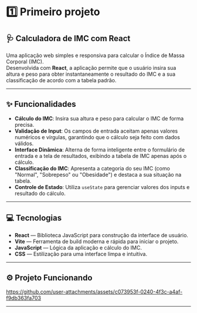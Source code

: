 # 1️⃣ Primeiro projeto

## 🩺 Calculadora de IMC com React

Uma aplicação web simples e responsiva para calcular o Índice de Massa Corporal (IMC).  
Desenvolvida com **React**, a aplicação permite que o usuário insira sua altura e peso para obter instantaneamente o resultado do IMC e a sua classificação de acordo com a tabela padrão.

---

## ✨ Funcionalidades

- **Cálculo do IMC**: Insira sua altura e peso para calcular o IMC de forma precisa.
- **Validação de Input**: Os campos de entrada aceitam apenas valores numéricos e vírgulas, garantindo que o cálculo seja feito com dados válidos.
- **Interface Dinâmica**: Alterna de forma inteligente entre o formulário de entrada e a tela de resultados, exibindo a tabela de IMC apenas após o cálculo.
- **Classificação do IMC**: Apresenta a categoria do seu IMC (como "Normal", "Sobrepeso" ou "Obesidade") e destaca a sua situação na tabela.
- **Controle de Estado**: Utiliza `useState` para gerenciar valores dos inputs e resultado do cálculo.

---

## 💻 Tecnologias

- **React** — Biblioteca JavaScript para construção da interface de usuário.
- **Vite** — Ferramenta de build moderna e rápida para iniciar o projeto.
- **JavaScript** — Lógica da aplicação e cálculo do IMC.
- **CSS** — Estilização para uma interface limpa e intuitiva.

---

## ⚙️ Projeto Funcionando
https://github.com/user-attachments/assets/c073953f-0240-4f3c-a4af-f9db363fa703

---
